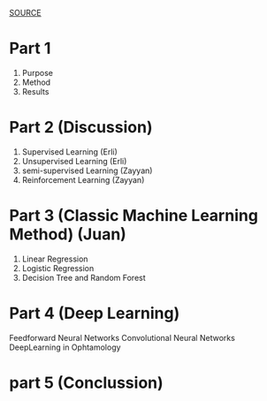 [SOURCE](https://tvst.arvojournals.org/article.aspx?articleid=2762344)

# Part 1

1. Purpose
2. Method
3. Results

# Part 2 (Discussion)

1. Supervised Learning (Erli)
2. Unsupervised Learning (Erli)
3. semi-supervised Learning (Zayyan)
4. Reinforcement Learning (Zayyan)

# Part 3 (Classic Machine Learning Method) (Juan)

1. Linear Regression
2. Logistic Regression
3. Decision Tree and Random Forest

# Part 4 (Deep Learning)

Feedforward Neural Networks
Convolutional Neural Networks
DeepLearning in Ophtamology

# part 5 (Conclussion)
